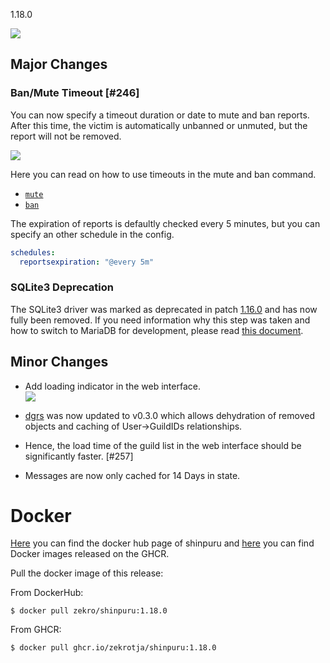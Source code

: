1.18.0

![](https://i.imgur.com/5S1nlOp.png)

## Major Changes

### Ban/Mute Timeout [#246]

You can now specify a timeout duration or date to mute and ban reports. After this time, the victim is automatically unbanned or unmuted, but the report will not be removed.

![](https://i.imgur.com/bs8meYt.png)

Here you can read on how to use timeouts in the mute and ban command.
- [`mute`](https://github.com/zekroTJA/shinpuru/wiki/Commands#mute)
- [`ban`](https://github.com/zekroTJA/shinpuru/wiki/Commands#ban)

The expiration of reports is defaultly checked every 5 minutes, but you can specify an other schedule in the config.
```yml
schedules:
  reportsexpiration: "@every 5m"
```

### SQLite3 Deprecation

The SQLite3 driver was marked as deprecated in patch [1.16.0](https://github.com/zekroTJA/shinpuru/releases/tag/1.16.0) and has now fully been removed. If you need information why this step was taken and how to switch to MariaDB for development, please read [this document](https://github.com/zekroTJA/shinpuru/wiki/SQLIte-Deprecation). 

## Minor Changes

- Add loading indicator in the web interface.  
  ![](https://i.imgur.com/HK8fXUJ.gif)

- [dgrs](https://github.com/zekroTJA/dgrs) was now updated to v0.3.0 which allows dehydration of removed objects and caching of User→GuildIDs relationships.

- Hence, the load time of the guild list in the web interface should be significantly faster. [#257]

- Messages are now only cached for 14 Days in state.

# Docker

[Here](https://hub.docker.com/r/zekro/shinpuru) you can find the docker hub page of shinpuru and [here](https://github.com/zekroTJA?tab=packages&repo_name=shinpuru) you can find Docker images released on the GHCR.

Pull the docker image of this release:

From DockerHub:

```
$ docker pull zekro/shinpuru:1.18.0
```

From GHCR:

```
$ docker pull ghcr.io/zekrotja/shinpuru:1.18.0
```
